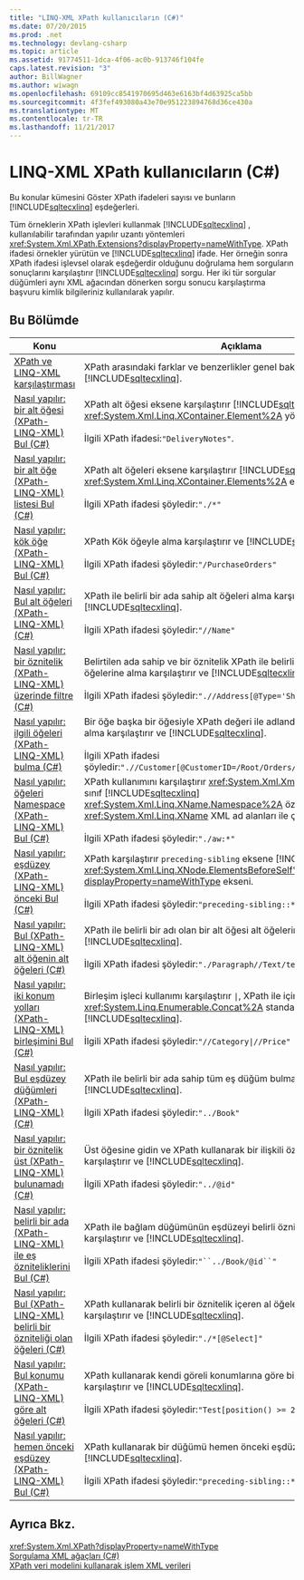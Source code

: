 ```yaml
---
title: "LINQ-XML XPath kullanıcıların (C#)"
ms.date: 07/20/2015
ms.prod: .net
ms.technology: devlang-csharp
ms.topic: article
ms.assetid: 91774511-1dca-4f06-ac0b-913746f104fe
caps.latest.revision: "3"
author: BillWagner
ms.author: wiwagn
ms.openlocfilehash: 69109cc8541970695d463e6163bf4d63925ca5bb
ms.sourcegitcommit: 4f3fef493080a43e70e951223894768d36ce430a
ms.translationtype: MT
ms.contentlocale: tr-TR
ms.lasthandoff: 11/21/2017
---
```

# <a name="linq-to-xml-for-xpath-users-c"></a>LINQ-XML XPath kullanıcıların (C#)
Bu konular kümesini Göster XPath ifadeleri sayısı ve bunların [!INCLUDE[sqltecxlinq](~/includes/sqltecxlinq-md.md)] eşdeğerleri.  
  
 Tüm örneklerin XPath işlevleri kullanmak [!INCLUDE[sqltecxlinq](~/includes/sqltecxlinq-md.md)] , kullanılabilir tarafından yapılır uzantı yöntemleri <xref:System.Xml.XPath.Extensions?displayProperty=nameWithType>. XPath ifadesi örnekler yürütün ve [!INCLUDE[sqltecxlinq](~/includes/sqltecxlinq-md.md)] ifade. Her örneğin sonra XPath ifadesi işlevsel olarak eşdeğerdir olduğunu doğrulama hem sorguların sonuçlarını karşılaştırır [!INCLUDE[sqltecxlinq](~/includes/sqltecxlinq-md.md)] sorgu. Her iki tür sorgular düğümleri aynı XML ağacından dönerken sorgu sonucu karşılaştırma başvuru kimlik bilgileriniz kullanılarak yapılır.  
  
## <a name="in-this-section"></a>Bu Bölümde  
  
|Konu|Açıklama|  
|-----------|-----------------|  
|[XPath ve LINQ-XML karşılaştırması](../../../../csharp/programming-guide/concepts/linq/comparison-of-xpath-and-linq-to-xml.md)|XPath arasındaki farklar ve benzerlikler genel bakış sağlar ve [!INCLUDE[sqltecxlinq](~/includes/sqltecxlinq-md.md)].|  
|[Nasıl yapılır: bir alt öğesi (XPath-LINQ-XML) Bul (C#)](../../../../csharp/programming-guide/concepts/linq/how-to-find-a-child-element-xpath-linq-to-xml.md)|XPath alt öğesi eksene karşılaştırır [!INCLUDE[sqltecxlinq](~/includes/sqltecxlinq-md.md)] <xref:System.Xml.Linq.XContainer.Element%2A> yöntemi.<br /><br /> İlgili XPath ifadesi:`"DeliveryNotes"`.|  
|[Nasıl yapılır: bir alt öğe (XPath-LINQ-XML) listesi Bul (C#)](../../../../csharp/programming-guide/concepts/linq/how-to-find-a-list-of-child-elements-xpath-linq-to-xml.md)|XPath alt öğeleri eksene karşılaştırır [!INCLUDE[sqltecxlinq](~/includes/sqltecxlinq-md.md)] <xref:System.Xml.Linq.XContainer.Elements%2A> ekseni.<br /><br /> İlgili XPath ifadesi şöyledir:`"./*"`|  
|[Nasıl yapılır: kök öğe (XPath-LINQ-XML) Bul (C#)](../../../../csharp/programming-guide/concepts/linq/how-to-find-the-root-element-xpath-linq-to-xml.md)|XPath Kök öğeyle alma karşılaştırır ve [!INCLUDE[sqltecxlinq](~/includes/sqltecxlinq-md.md)].<br /><br /> İlgili XPath ifadesi şöyledir:`"/PurchaseOrders"`|  
|[Nasıl yapılır: Bul alt öğeleri (XPath-LINQ-XML) (C#)](../../../../csharp/programming-guide/concepts/linq/how-to-find-descendant-elements-xpath-linq-to-xml.md)|XPath ile belirli bir ada sahip alt öğeleri alma karşılaştırır ve [!INCLUDE[sqltecxlinq](~/includes/sqltecxlinq-md.md)].<br /><br /> İlgili XPath ifadesi şöyledir:`"//Name"`|  
|[Nasıl yapılır: bir öznitelik (XPath-LINQ-XML) üzerinde filtre (C#)](../../../../csharp/programming-guide/concepts/linq/how-to-filter-on-an-attribute-xpath-linq-to-xml.md)|Belirtilen ada sahip ve bir öznitelik XPath ile belirli bir değerle ile bağımlı öğelerine alma karşılaştırır ve [!INCLUDE[sqltecxlinq](~/includes/sqltecxlinq-md.md)].<br /><br /> İlgili XPath ifadesi şöyledir:`".//Address[@Type='Shipping']"`|  
|[Nasıl yapılır: ilgili öğeleri (XPath-LINQ-XML) bulma (C#)](../../../../csharp/programming-guide/concepts/linq/how-to-find-related-elements-xpath-linq-to-xml.md)|Bir öğe başka bir öğesiyle XPath değeri ile adlandırılır bir öznitelik seçme alma karşılaştırır ve [!INCLUDE[sqltecxlinq](~/includes/sqltecxlinq-md.md)].<br /><br /> İlgili XPath ifadesi şöyledir:`".//Customer[@CustomerID=/Root/Orders/Order[12]/CustomerID]"`|  
|[Nasıl yapılır: öğeleri Namespace (XPath-LINQ-XML) Bul (C#)](../../../../csharp/programming-guide/concepts/linq/how-to-find-elements-in-a-namespace-xpath-linq-to-xml.md)|XPath kullanımını karşılaştırır <xref:System.Xml.XmlNamespaceManager> ile sınıf [!INCLUDE[sqltecxlinq](~/includes/sqltecxlinq-md.md)] <xref:System.Xml.Linq.XName.Namespace%2A> özelliği <xref:System.Xml.Linq.XName> XML ad alanları ile çalışmak için sınıf.<br /><br /> İlgili XPath ifadesi şöyledir:`"./aw:*"`|  
|[Nasıl yapılır: eşdüzey (XPath-LINQ-XML) önceki Bul (C#)](../../../../csharp/programming-guide/concepts/linq/how-to-find-preceding-siblings-xpath-linq-to-xml.md)|XPath karşılaştırır `preceding-sibling` eksene [!INCLUDE[sqltecxlinq](~/includes/sqltecxlinq-md.md)] alt <xref:System.Xml.Linq.XNode.ElementsBeforeSelf%2A?displayProperty=nameWithType> ekseni.<br /><br /> İlgili XPath ifadesi şöyledir:`"preceding-sibling::*"`|  
|[Nasıl yapılır: Bul (XPath-LINQ-XML) alt öğenin alt öğeleri (C#)](../../../../csharp/programming-guide/concepts/linq/how-to-find-descendants-of-a-child-element-xpath-linq-to-xml.md)|XPath ile belirli bir adı olan bir alt öğesi alt öğelerini alma karşılaştırır ve [!INCLUDE[sqltecxlinq](~/includes/sqltecxlinq-md.md)].<br /><br /> İlgili XPath ifadesi şöyledir:`"./Paragraph//Text/text()"`|  
|[Nasıl yapılır: iki konum yolları (XPath-LINQ-XML) birleşimini Bul (C#)](../../../../csharp/programming-guide/concepts/linq/how-to-find-a-union-of-two-location-paths-xpath-linq-to-xml.md)|Birleşim işleci kullanımı karşılaştırır <code>&#124;</code>, XPath ile içindeki <xref:System.Linq.Enumerable.Concat%2A> standart sorgu işleci [!INCLUDE[sqltecxlinq](~/includes/sqltecxlinq-md.md)].<br /><br /> İlgili XPath ifadesi şöyledir:<code>"//Category&#124;//Price"</code>|  
|[Nasıl yapılır: Bul eşdüzey düğümleri (XPath-LINQ-XML) (C#)](../../../../csharp/programming-guide/concepts/linq/how-to-find-sibling-nodes-xpath-linq-to-xml.md)|XPath ile belirli bir ada sahip tüm eş düğüm bulma karşılaştırır ve [!INCLUDE[sqltecxlinq](~/includes/sqltecxlinq-md.md)].<br /><br /> İlgili XPath ifadesi şöyledir:`"../Book"`|  
|[Nasıl yapılır: bir öznitelik üst (XPath-LINQ-XML) bulunamadı (C#)](../../../../csharp/programming-guide/concepts/linq/how-to-find-an-attribute-of-the-parent-xpath-linq-to-xml.md)|Üst öğesine gidin ve XPath kullanarak bir ilişkili özniteliği bulmak nasıl karşılaştırır ve [!INCLUDE[sqltecxlinq](~/includes/sqltecxlinq-md.md)].<br /><br /> İlgili XPath ifadesi şöyledir:`"../@id"`|  
|[Nasıl yapılır: belirli bir ada (XPath-LINQ-XML) ile eş özniteliklerini Bul (C#)](../../../../csharp/programming-guide/concepts/linq/how-to-find-attributes-of-siblings-with-a-specific-name-xpath-linq-to-xml.md)|XPath ile bağlam düğümünün eşdüzeyi belirli özniteliklerini bulma karşılaştırır ve [!INCLUDE[sqltecxlinq](~/includes/sqltecxlinq-md.md)].<br /><br /> İlgili XPath ifadesi şöyledir:`"``../Book/@id``"`|  
|[Nasıl yapılır: Bul (XPath-LINQ-XML) belirli bir özniteliği olan öğeleri (C#)](../../../../csharp/programming-guide/concepts/linq/how-to-find-elements-with-a-specific-attribute-xpath-linq-to-xml.md)|XPath kullanarak belirli bir öznitelik içeren al öğelerin nasıl bulunacağını karşılaştırır ve [!INCLUDE[sqltecxlinq](~/includes/sqltecxlinq-md.md)].<br /><br /> İlgili XPath ifadesi şöyledir:`"./*[@Select]"`|  
|[Nasıl yapılır: Bul konumu (XPath-LINQ-XML) göre alt öğeleri (C#)](../../../../csharp/programming-guide/concepts/linq/how-to-find-child-elements-based-on-position-xpath-linq-to-xml.md)|XPath kullanarak kendi göreli konumlarına göre bir öğeyi bulmak nasıl karşılaştırır ve [!INCLUDE[sqltecxlinq](~/includes/sqltecxlinq-md.md)].<br /><br /> İlgili XPath ifadesi şöyledir:`"Test[position() >= 2 and position() <= 4]"`|  
|[Nasıl yapılır: hemen önceki eşdüzey (XPath-LINQ-XML) Bul (C#)](../../../../csharp/programming-guide/concepts/linq/how-to-find-the-immediate-preceding-sibling-xpath-linq-to-xml.md)|XPath kullanarak bir düğümü hemen önceki eşdüzey bulma karşılaştırır ve [!INCLUDE[sqltecxlinq](~/includes/sqltecxlinq-md.md)].<br /><br /> İlgili XPath ifadesi şöyledir:`"preceding-sibling::*[1]"`|  
  
## <a name="see-also"></a>Ayrıca Bkz.  
 <xref:System.Xml.XPath?displayProperty=nameWithType>  
 [Sorgulama XML ağaçları (C#)](../../../../csharp/programming-guide/concepts/linq/querying-xml-trees.md)  
 [XPath veri modelini kullanarak işlem XML verileri](../../../../standard/data/xml/process-xml-data-using-the-xpath-data-model.md)
